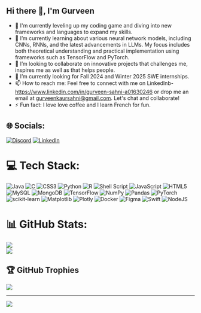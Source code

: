 ## Hi there 👋, I'm Gurveen

- 🔭 I'm currently leveling up my coding game and diving into new frameworks and languages to expand my skills.
- 🌱 I’m currently learning about various neural network models, including CNNs, RNNs, and the latest advancements in LLMs. My focus includes both theoretical understanding and practical implementation using frameworks such as TensorFlow and PyTorch.
- 👯 I’m looking to collaborate on innovative projects that challenges me, inspires me as well as that helps people.
- 🤔 I’m currently looking for Fall 2024 and Winter 2025 SWE internships.
- 📫 How to reach me: Feel free to connect with me on LinkedInb- https://www.linkedin.com/in/gurveen-sahni-a01630246 or drop me an email at gurveenkaursahni@gmail.com. Let's chat and collaborate!
- ⚡ Fun fact: I love love coffee and I learn French for fun.


## 🌐 Socials:
[![Discord](https://img.shields.io/badge/Discord-%237289DA.svg?logo=discord&logoColor=white)](https://discord.gg/gurveen_06) [![LinkedIn](https://img.shields.io/badge/LinkedIn-%230077B5.svg?logo=linkedin&logoColor=white)](https://linkedin.com/in/https://www.linkedin.com/in/gurveen-sahni-a01630246) 

# 💻 Tech Stack:
![Java](https://img.shields.io/badge/java-%23ED8B00.svg?style=for-the-badge&logo=openjdk&logoColor=white) ![C](https://img.shields.io/badge/c-%2300599C.svg?style=for-the-badge&logo=c&logoColor=white) ![CSS3](https://img.shields.io/badge/css3-%231572B6.svg?style=for-the-badge&logo=css3&logoColor=white) ![Python](https://img.shields.io/badge/python-3670A0?style=for-the-badge&logo=python&logoColor=ffdd54) ![R](https://img.shields.io/badge/r-%23276DC3.svg?style=for-the-badge&logo=r&logoColor=white) ![Shell Script](https://img.shields.io/badge/shell_script-%23121011.svg?style=for-the-badge&logo=gnu-bash&logoColor=white) ![JavaScript](https://img.shields.io/badge/javascript-%23323330.svg?style=for-the-badge&logo=javascript&logoColor=%23F7DF1E) ![HTML5](https://img.shields.io/badge/html5-%23E34F26.svg?style=for-the-badge&logo=html5&logoColor=white) ![MySQL](https://img.shields.io/badge/mysql-%2300000f.svg?style=for-the-badge&logo=mysql&logoColor=white) ![MongoDB](https://img.shields.io/badge/MongoDB-%234ea94b.svg?style=for-the-badge&logo=mongodb&logoColor=white) ![TensorFlow](https://img.shields.io/badge/TensorFlow-%23FF6F00.svg?style=for-the-badge&logo=TensorFlow&logoColor=white) ![NumPy](https://img.shields.io/badge/numpy-%23013243.svg?style=for-the-badge&logo=numpy&logoColor=white) ![Pandas](https://img.shields.io/badge/pandas-%23150458.svg?style=for-the-badge&logo=pandas&logoColor=white) ![PyTorch](https://img.shields.io/badge/PyTorch-%23EE4C2C.svg?style=for-the-badge&logo=PyTorch&logoColor=white) ![scikit-learn](https://img.shields.io/badge/scikit--learn-%23F7931E.svg?style=for-the-badge&logo=scikit-learn&logoColor=white) ![Matplotlib](https://img.shields.io/badge/Matplotlib-%23ffffff.svg?style=for-the-badge&logo=Matplotlib&logoColor=black) ![Plotly](https://img.shields.io/badge/Plotly-%233F4F75.svg?style=for-the-badge&logo=plotly&logoColor=white) ![Docker](https://img.shields.io/badge/docker-%230db7ed.svg?style=for-the-badge&logo=docker&logoColor=white) ![Figma](https://img.shields.io/badge/figma-%23F24E1E.svg?style=for-the-badge&logo=figma&logoColor=white) ![Swift](https://img.shields.io/badge/swift-F54A2A?style=for-the-badge&logo=swift&logoColor=white) ![NodeJS](https://img.shields.io/badge/node.js-6DA55F?style=for-the-badge&logo=node.js&logoColor=white)
# 📊 GitHub Stats:
![](https://github-readme-stats.vercel.app/api?username=gurveenkaur6&theme=radical&hide_border=false&include_all_commits=true&count_private=true)<br/>
![](https://github-readme-streak-stats.herokuapp.com/?user=gurveenkaur6&theme=radical&hide_border=false)<br/>

## 🏆 GitHub Trophies
![](https://github-profile-trophy.vercel.app/?username=gurveenkaur6&theme=radical&no-frame=false&no-bg=false&margin-w=4)

---
[![](https://visitcount.itsvg.in/api?id=gurveenkaur6&icon=9&color=2)](https://visitcount.itsvg.in)

<!-- Proudly created with GPRM ( https://gprm.itsvg.in ) -->
